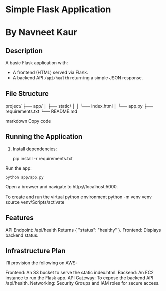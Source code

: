 # Simple Flask Application
# By Navneet Kaur
## Description
A basic Flask application with:
- A frontend (HTML) served via Flask.
- A backend API `/api/health` returning a simple JSON response.

## File Structure
project/ 
├── app/ 
│ ├── static/ 
│ │ └── index.html 
│ └── app.py 
├── requirements.txt 
└── README.md

markdown
Copy code

## Running the Application
1. Install dependencies:

   pip install -r requirements.txt

Run the app:

    python app/app.py

Open a browser and navigate to http://localhost:5000.

To create and run the virtual python environment 
    python -m venv venv
    source venv/Scripts/activate

## Features
API Endpoint: /api/health
Returns { "status": "healthy" }.
Frontend: Displays backend status.

## Infrastructure Plan
I'll provision the following on AWS:

Frontend: An S3 bucket to serve the static index.html.
Backend: An EC2 instance to run the Flask app.
API Gateway: To expose the backend API /api/health.
Networking: Security Groups and IAM roles for secure access.